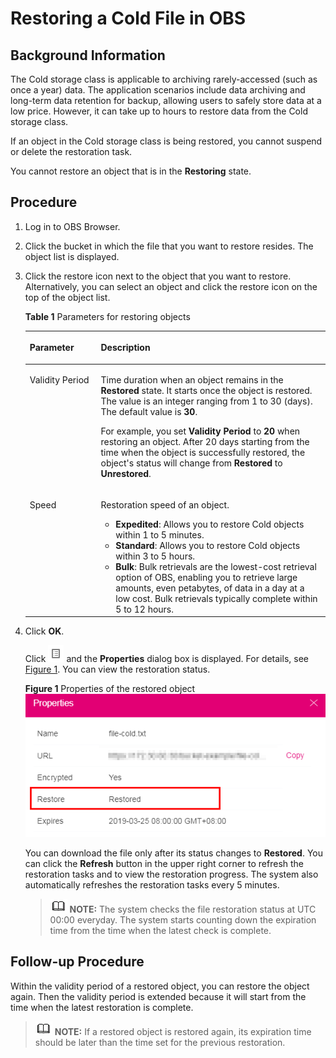 # Restoring a Cold File in OBS<a name="obs_03_0418"></a>

## Background Information<a name="sc77505e4e8f54d77be74167432ce207f"></a>

The Cold storage class is applicable to archiving rarely-accessed \(such as once a year\) data. The application scenarios include data archiving and long-term data retention for backup, allowing users to safely store data at a low price. However, it can take up to hours to restore data from the Cold storage class.

If an object in the Cold storage class is being restored, you cannot suspend or delete the restoration task.

You cannot restore an object that is in the  **Restoring**  state.

## Procedure<a name="s2d1f733f72264226ae6c4e207a585caf"></a>

1.  Log in to OBS Browser.
2.  Click the bucket in which the file that you want to restore resides. The object list is displayed.
3.  Click the restore icon next to the object that you want to restore. Alternatively, you can select an object and click the restore icon on the top of the object list.

    **Table  1**  Parameters for restoring objects

    <a name="t11e13a9301aa4729b85b9e6a3f461360"></a>
    <table><thead align="left"><tr id="obs_03_0320_row20202933164622"><th class="cellrowborder" valign="top" width="23.68%" id="mcps1.2.3.1.1"><p id="obs_03_0320_p25824852164622"><a name="obs_03_0320_p25824852164622"></a><a name="obs_03_0320_p25824852164622"></a>Parameter</p>
    </th>
    <th class="cellrowborder" valign="top" width="76.32%" id="mcps1.2.3.1.2"><p id="obs_03_0320_p11438256164622"><a name="obs_03_0320_p11438256164622"></a><a name="obs_03_0320_p11438256164622"></a>Description</p>
    </th>
    </tr>
    </thead>
    <tbody><tr id="obs_03_0320_row63287564164622"><td class="cellrowborder" valign="top" width="23.68%" headers="mcps1.2.3.1.1 "><p id="obs_03_0320_p26019055164622"><a name="obs_03_0320_p26019055164622"></a><a name="obs_03_0320_p26019055164622"></a>Validity Period</p>
    </td>
    <td class="cellrowborder" valign="top" width="76.32%" headers="mcps1.2.3.1.2 "><p id="obs_03_0320_p27168719164622"><a name="obs_03_0320_p27168719164622"></a><a name="obs_03_0320_p27168719164622"></a>Time duration when an object remains in the <strong id="obs_03_0320_b105713101419"><a name="obs_03_0320_b105713101419"></a><a name="obs_03_0320_b105713101419"></a>Restored</strong> state. It starts once the object is restored. The value is an integer ranging from 1 to 30 (days). The default value is <strong id="obs_03_0320_b10735123615172"><a name="obs_03_0320_b10735123615172"></a><a name="obs_03_0320_b10735123615172"></a>30</strong>.</p>
    <p id="obs_03_0320_p43191881164622"><a name="obs_03_0320_p43191881164622"></a><a name="obs_03_0320_p43191881164622"></a>For example, you set <strong id="obs_03_0320_b39195835171853"><a name="obs_03_0320_b39195835171853"></a><a name="obs_03_0320_b39195835171853"></a>Validity Period</strong> to <strong id="obs_03_0320_b17218197171853"><a name="obs_03_0320_b17218197171853"></a><a name="obs_03_0320_b17218197171853"></a>20</strong> when restoring an object. After 20 days starting from the time when the object is successfully restored, the object's status will change from <strong id="obs_03_0320_b34084818146"><a name="obs_03_0320_b34084818146"></a><a name="obs_03_0320_b34084818146"></a>Restored</strong> to <strong id="obs_03_0320_b193925342113658"><a name="obs_03_0320_b193925342113658"></a><a name="obs_03_0320_b193925342113658"></a>Unrestored</strong>.</p>
    </td>
    </tr>
    <tr id="obs_03_0320_row53182611164622"><td class="cellrowborder" valign="top" width="23.68%" headers="mcps1.2.3.1.1 "><p id="obs_03_0320_p12824228164622"><a name="obs_03_0320_p12824228164622"></a><a name="obs_03_0320_p12824228164622"></a>Speed</p>
    </td>
    <td class="cellrowborder" valign="top" width="76.32%" headers="mcps1.2.3.1.2 "><p id="obs_03_0320_p32129513164622"><a name="obs_03_0320_p32129513164622"></a><a name="obs_03_0320_p32129513164622"></a>Restoration speed of an object.</p>
    <a name="obs_03_0320_ul20730162164622"></a><a name="obs_03_0320_ul20730162164622"></a><ul id="obs_03_0320_ul20730162164622"><li><strong id="obs_03_0320_b1582157145911"><a name="obs_03_0320_b1582157145911"></a><a name="obs_03_0320_b1582157145911"></a>Expedited</strong>: Allows you to restore Cold objects within 1 to 5 minutes.</li><li><strong id="obs_03_0320_b0591717204614"><a name="obs_03_0320_b0591717204614"></a><a name="obs_03_0320_b0591717204614"></a>Standard</strong>: Allows you to restore Cold objects within 3 to 5 hours.</li><li><strong id="obs_03_0320_b1759418742113726"><a name="obs_03_0320_b1759418742113726"></a><a name="obs_03_0320_b1759418742113726"></a>Bulk</strong>: Bulk retrievals are the lowest-cost retrieval option of OBS, enabling you to retrieve large amounts, even petabytes, of data in a day at a low cost. Bulk retrievals typically complete within 5 to 12 hours.</li></ul>
    </td>
    </tr>
    </tbody>
    </table>

4.  Click  **OK**.

    Click  ![](figures/icon-attributes.png)  and the  **Properties**  dialog box is displayed. For details, see  [Figure 1](#fe014653c9d364bf3999772d96d998638). You can view the restoration status.

    **Figure  1**  Properties of the restored object<a name="fe014653c9d364bf3999772d96d998638"></a>  
    ![](figures/properties-of-the-restored-object.png "properties-of-the-restored-object")

    You can download the file only after its status changes to  **Restored**. You can click the  **Refresh**  button in the upper right corner to refresh the restoration tasks and to view the restoration progress. The system also automatically refreshes the restoration tasks every 5 minutes.

    >![](public_sys-resources/icon-note.gif) **NOTE:** 
    >The system checks the file restoration status at UTC 00:00 everyday. The system starts counting down the expiration time from the time when the latest check is complete.


## Follow-up Procedure<a name="s62e59e087d6c49fb99d881ecaa584564"></a>

Within the validity period of a restored object, you can restore the object again. Then the validity period is extended because it will start from the time when the latest restoration is complete.

>![](public_sys-resources/icon-note.gif) **NOTE:** 
>If a restored object is restored again, its expiration time should be later than the time set for the previous restoration.

